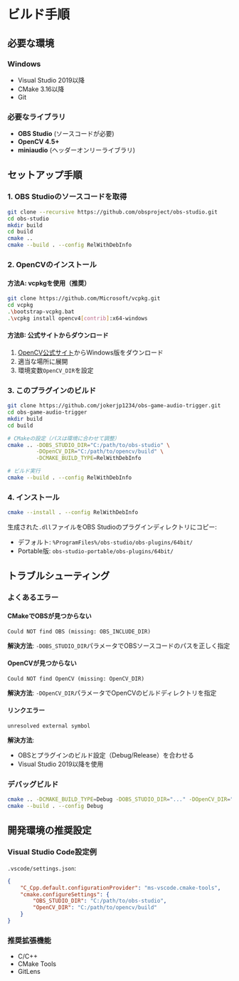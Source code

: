 # ビルド手順

## 必要な環境

### Windows
- Visual Studio 2019以降
- CMake 3.16以降
- Git

### 必要なライブラリ
- **OBS Studio** (ソースコードが必要)
- **OpenCV 4.5+**
- **miniaudio** (ヘッダーオンリーライブラリ)

## セットアップ手順

### 1. OBS Studioのソースコードを取得

```bash
git clone --recursive https://github.com/obsproject/obs-studio.git
cd obs-studio
mkdir build
cd build
cmake ..
cmake --build . --config RelWithDebInfo
```

### 2. OpenCVのインストール

#### 方法A: vcpkgを使用（推奨）
```bash
git clone https://github.com/Microsoft/vcpkg.git
cd vcpkg
.\bootstrap-vcpkg.bat
.\vcpkg install opencv4[contrib]:x64-windows
```

#### 方法B: 公式サイトからダウンロード
1. [OpenCV公式サイト](https://opencv.org/releases/)からWindows版をダウンロード
2. 適当な場所に展開
3. 環境変数`OpenCV_DIR`を設定

### 3. このプラグインのビルド

```bash
git clone https://github.com/jokerjp1234/obs-game-audio-trigger.git
cd obs-game-audio-trigger
mkdir build
cd build

# CMakeの設定（パスは環境に合わせて調整）
cmake .. -DOBS_STUDIO_DIR="C:/path/to/obs-studio" \
         -DOpenCV_DIR="C:/path/to/opencv/build" \
         -DCMAKE_BUILD_TYPE=RelWithDebInfo

# ビルド実行
cmake --build . --config RelWithDebInfo
```

### 4. インストール

```bash
cmake --install . --config RelWithDebInfo
```

生成された`.dll`ファイルをOBS Studioのプラグインディレクトリにコピー:
- デフォルト: `%ProgramFiles%/obs-studio/obs-plugins/64bit/`
- Portable版: `obs-studio-portable/obs-plugins/64bit/`

## トラブルシューティング

### よくあるエラー

#### CMakeでOBSが見つからない
```
Could NOT find OBS (missing: OBS_INCLUDE_DIR)
```
**解決方法**: `-DOBS_STUDIO_DIR`パラメータでOBSソースコードのパスを正しく指定

#### OpenCVが見つからない
```
Could NOT find OpenCV (missing: OpenCV_DIR)
```
**解決方法**: `-DOpenCV_DIR`パラメータでOpenCVのビルドディレクトリを指定

#### リンクエラー
```
unresolved external symbol
```
**解決方法**: 
- OBSとプラグインのビルド設定（Debug/Release）を合わせる
- Visual Studio 2019以降を使用

### デバッグビルド

```bash
cmake .. -DCMAKE_BUILD_TYPE=Debug -DOBS_STUDIO_DIR="..." -DOpenCV_DIR="..."
cmake --build . --config Debug
```

## 開発環境の推奨設定

### Visual Studio Code設定例

`.vscode/settings.json`:
```json
{
    "C_Cpp.default.configurationProvider": "ms-vscode.cmake-tools",
    "cmake.configureSettings": {
        "OBS_STUDIO_DIR": "C:/path/to/obs-studio",
        "OpenCV_DIR": "C:/path/to/opencv/build"
    }
}
```

### 推奨拡張機能
- C/C++
- CMake Tools
- GitLens
